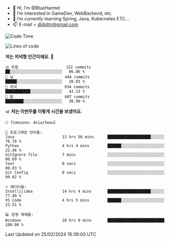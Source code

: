 - 👋 Hi, I’m @BlueHarmel
- 👀 I’m interested in GameDev, WebBackend, etc.
- 🌱 I’m currently learning Spring, Java, Kubernetes ETC...
- 📫 E-mail = dldjdtjr@gmail.com
  <!--START_SECTION:waka-->
![Code Time](http://img.shields.io/badge/Code%20Time-419%20hrs%2030%20mins-blue)

![Lines of code](https://img.shields.io/badge/%EC%A0%80%EB%8A%94%20%EC%97%AC%ED%83%9C%EA%B9%8C%EC%A7%80%20-39.8%20million%20%EC%A4%84%EC%9D%98%20%EC%BD%94%EB%93%9C%EB%A5%BC%20%EC%9E%91%EC%84%B1%ED%96%88%EC%96%B4%EC%9A%94.-blue)

**저는 저녁형 인간이에요. 🦉** 

```text
🌞 아침                     152 commits         ██░░░░░░░░░░░░░░░░░░░░░░░   06.86 % 
🌆 낮　                     444 commits         █████░░░░░░░░░░░░░░░░░░░░   20.03 % 
🌃 저녁                     934 commits         ███████████░░░░░░░░░░░░░░   42.13 % 
🌙 밤　                     687 commits         ████████░░░░░░░░░░░░░░░░░   30.99 % 
```


📊 **저는 이번주를 이렇게 시간을 보냈어요.** 

```text
🕑︎ Timezone: Asia/Seoul

💬 프로그래밍 언어들: 
Java                     13 hrs 56 mins      ███████████████████░░░░░░   76.78 % 
Python                   4 hrs 4 mins        ██████░░░░░░░░░░░░░░░░░░░   22.46 % 
GitIgnore file           7 mins              ░░░░░░░░░░░░░░░░░░░░░░░░░   00.69 % 
Text                     0 secs              ░░░░░░░░░░░░░░░░░░░░░░░░░   00.03 % 
Git Config               0 secs              ░░░░░░░░░░░░░░░░░░░░░░░░░   00.02 % 

🔥 에디터들: 
Intellijidea             14 hrs 4 mins       ███████████████████░░░░░░   77.49 % 
VS Code                  4 hrs 5 mins        ██████░░░░░░░░░░░░░░░░░░░   22.51 % 

💻 운영 체제들: 
Windows                  18 hrs 9 mins       █████████████████████████   100.00 % 
```


 Last Updated on 25/02/2024 18:39:00 UTC
<!--END_SECTION:waka-->
<!---
BlueHarmel/BlueHarmel is a ✨ special ✨ repository because its `README.md` (this file) appears on your GitHub profile.
You can click the Preview link to take a look at your changes.
--->

